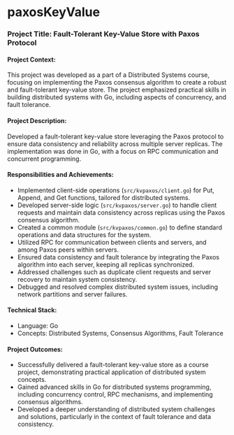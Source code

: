 # paxosKeyValue

### Project Title: Fault-Tolerant Key-Value Store with Paxos Protocol

#### Project Context:
This project was developed as a part of a Distributed Systems course, focusing on implementing the Paxos consensus algorithm to create a robust and fault-tolerant key-value store. The project emphasized practical skills in building distributed systems with Go, including aspects of concurrency, and fault tolerance.

#### Project Description:
Developed a fault-tolerant key-value store leveraging the Paxos protocol to ensure data consistency and reliability across multiple server replicas. The implementation was done in Go, with a focus on RPC communication and concurrent programming.

#### Responsibilities and Achievements:
- Implemented client-side operations (`src/kvpaxos/client.go`) for Put, Append, and Get functions, tailored for distributed systems.
- Developed server-side logic (`src/kvpaxos/server.go`) to handle client requests and maintain data consistency across replicas using the Paxos consensus algorithm.
- Created a common module (`src/kvpaxos/common.go`) to define standard operations and data structures for the system.
- Utilized RPC for communication between clients and servers, and among Paxos peers within servers.
- Ensured data consistency and fault tolerance by integrating the Paxos algorithm into each server, keeping all replicas synchronized.
- Addressed challenges such as duplicate client requests and server recovery to maintain system consistency.
- Debugged and resolved complex distributed system issues, including network partitions and server failures.

#### Technical Stack:
- Language: Go
- Concepts: Distributed Systems, Consensus Algorithms, Fault Tolerance

#### Project Outcomes:
- Successfully delivered a fault-tolerant key-value store as a course project, demonstrating practical application of distributed system concepts.
- Gained advanced skills in Go for distributed systems programming, including concurrency control, RPC mechanisms, and implementing consensus algorithms.
- Developed a deeper understanding of distributed system challenges and solutions, particularly in the context of fault tolerance and data consistency.
